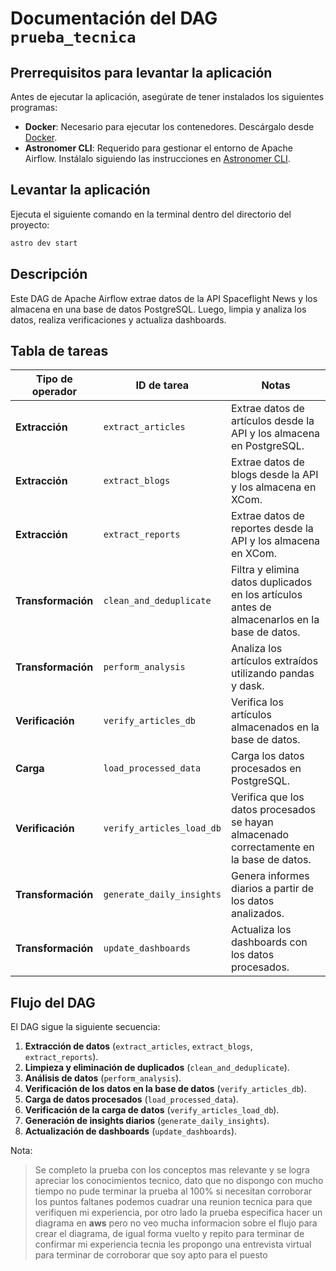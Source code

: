 # Documentación del DAG `prueba_tecnica`

## Prerrequisitos para levantar la aplicación

Antes de ejecutar la aplicación, asegúrate de tener instalados los siguientes programas:

- **Docker**: Necesario para ejecutar los contenedores. Descárgalo desde [Docker](https://www.docker.com/).  
- **Astronomer CLI**: Requerido para gestionar el entorno de Apache Airflow. Instálalo siguiendo las instrucciones en [Astronomer CLI](https://docs.astronomer.io/astro/cli/install-cli).  

## Levantar la aplicación

Ejecuta el siguiente comando en la terminal dentro del directorio del proyecto:

```bash
astro dev start
```

## Descripción

Este DAG de Apache Airflow extrae datos de la API Spaceflight News y los almacena en una base de datos PostgreSQL. Luego, limpia y analiza los datos, realiza verificaciones y actualiza dashboards.

## Tabla de tareas

| Tipo de operador  | ID de tarea                  | Notas |
|------------------|----------------------------|-------|
| **Extracción**  | `extract_articles`         | Extrae datos de artículos desde la API y los almacena en PostgreSQL. |
| **Extracción**  | `extract_blogs`            | Extrae datos de blogs desde la API y los almacena en XCom. |
| **Extracción**  | `extract_reports`          | Extrae datos de reportes desde la API y los almacena en XCom. |
| **Transformación** | `clean_and_deduplicate`    | Filtra y elimina datos duplicados en los artículos antes de almacenarlos en la base de datos. |
| **Transformación** | `perform_analysis`         | Analiza los artículos extraídos utilizando pandas y dask. |
| **Verificación** | `verify_articles_db`       | Verifica los artículos almacenados en la base de datos. |
| **Carga**       | `load_processed_data`      | Carga los datos procesados en PostgreSQL. |
| **Verificación** | `verify_articles_load_db`  | Verifica que los datos procesados se hayan almacenado correctamente en la base de datos. |
| **Transformación** | `generate_daily_insights`  | Genera informes diarios a partir de los datos analizados. |
| **Transformación** | `update_dashboards`        | Actualiza los dashboards con los datos procesados. |

## Flujo del DAG

El DAG sigue la siguiente secuencia:

1. **Extracción de datos** (`extract_articles`, `extract_blogs`, `extract_reports`).
2. **Limpieza y eliminación de duplicados** (`clean_and_deduplicate`).
3. **Análisis de datos** (`perform_analysis`).
4. **Verificación de los datos en la base de datos** (`verify_articles_db`).
5. **Carga de datos procesados** (`load_processed_data`).
6. **Verificación de la carga de datos** (`verify_articles_load_db`).
7. **Generación de insights diarios** (`generate_daily_insights`).
8. **Actualización de dashboards** (`update_dashboards`).


Nota:
> Se completo la prueba con los conceptos mas relevante y se logra apreciar los conocimientos tecnico, dato
que no dispongo con mucho tiempo no pude terminar la prueba al 100% si necesitan corroborar los puntos faltanes
podemos cuadrar una reunion tecnica para que verifiquen mi experiencia, por otro lado la prueba especifica hacer un 
diagrama en **aws** pero no veo mucha informacion sobre el flujo para crear el diagrama, de igual forma vuelto y repito
para terminar de confirmar mi experiencia tecnia les propongo una entrevista virtual para terminar de corroborar que soy
apto para el puesto 